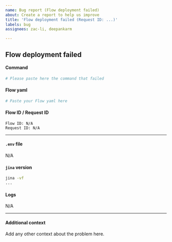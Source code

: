 ```yaml
---
name: Bug report (Flow deployment failed)
about: Create a report to help us improve
title: 'Flow deployment failed (Request ID: ...)'
labels: bug
assignees: zac-li, deepankarm

---
```


## Flow deployment failed

#### Command
```bash
# Please paste here the command that failed
```

#### Flow yaml
```yaml
# Paste your Flow yaml here
```

#### Flow ID / Request ID
```text
Flow ID: N/A
Request ID: N/A
```


---

#### `.env` file
<!---
Did you use pass environment variables while deploying the Flow? If yes, please let us know. 
--->
N/A 


#### `jina` version
```bash
jina -vf
...
```

#### Logs
<!---
Did you try `jc --loglevel DEBUG deploy flow.yml`? If yes, please share the logs here. 
--->
N/A

---

#### Additional context
Add any other context about the problem here.
